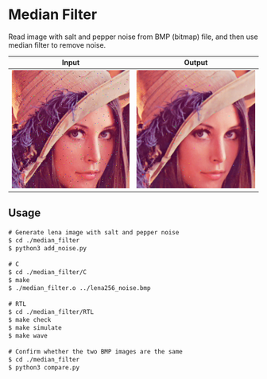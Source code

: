 # Median Filter
Read image with salt and pepper noise from BMP (bitmap) file, and then use median filter to remove noise.

| Input                         | Output                           |
| ----------------------------- | -------------------------------- |
| ![input](./lena256_noise.bmp) | ![output](./output_filtered.bmp) |

## Usage
```shell
# Generate lena image with salt and pepper noise
$ cd ./median_filter
$ python3 add_noise.py 

# C
$ cd ./median_filter/C
$ make
$ ./median_filter.o ../lena256_noise.bmp

# RTL
$ cd ./median_filter/RTL
$ make check
$ make simulate
$ make wave

# Confirm whether the two BMP images are the same
$ cd ./median_filter
$ python3 compare.py 
```